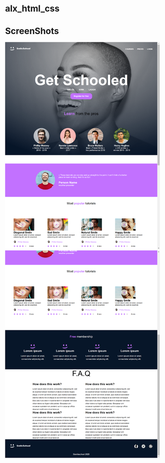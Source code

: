 # alx_html_css

# ScreenShots
![Alt text](images/screenshot1.png)
![Alt text](images/screenshot2.png)
